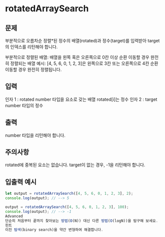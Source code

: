# rotatedArraySearch

## 문제

부분적으로 오름차순 정렬\*된 정수의 배열(rotated)과 정수(target)를 입력받아 target의 인덱스를 리턴해야 합니다.

부분적으로 정렬된 배열: 배열을 왼쪽 혹은 오른쪽으로 0칸 이상 순환 이동할 경우 완전히 정렬되는 배열
예시: [4, 5, 6, 0, 1, 2, 3]은 왼쪽으로 3칸 또는 오른쪽으로 4칸 순환 이동할 경우 완전히 정렬됩니다.

## 입력

인자 1 : rotated
number 타입을 요소로 갖는 배열
rotated[i]는 정수
인자 2 : target
number 타입의 정수

## 출력

number 타입을 리턴해야 합니다.

## 주의사항

rotated에 중복된 요소는 없습니다.
target이 없는 경우, -1을 리턴해야 합니다.

## 입출력 예시

```js
let output = rotatedArraySearch([4, 5, 6, 0, 1, 2, 3], 2);
console.log(output); // --> 5

output = rotatedArraySearch([4, 5, 6, 0, 1, 2, 3], 100);
console.log(output); // --> -1
Advanced
단순히 처음부터 끝까지 찾아보는 방법(O(N)) 대신 다른 방법(O(logN))을 탐구해 보세요.
힌트
이진 탐색(binary search)을 약간 변형하여 해결합니다.
```

